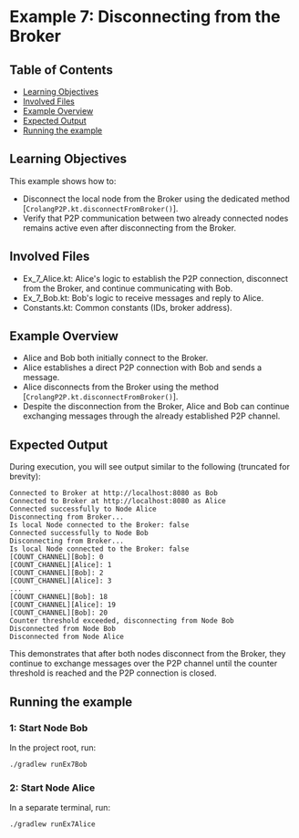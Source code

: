 # Example 7: Disconnecting from the Broker
## Table of Contents

- [Learning Objectives](#learning-objectives)
- [Involved Files](#involved-files)
- [Example Overview](#example-overview)
- [Expected Output](#expected-output)
- [Running the example](#running-the-example)

## Learning Objectives

This example shows how to:
- Disconnect the local node from the Broker using the dedicated method [`CrolangP2P.kt.disconnectFromBroker()`].
- Verify that P2P communication between two already connected nodes remains active even after disconnecting from the Broker.

## Involved Files

- Ex_7_Alice.kt: Alice's logic to establish the P2P connection, disconnect from the Broker, and continue communicating with Bob.
- Ex_7_Bob.kt: Bob's logic to receive messages and reply to Alice.
- Constants.kt: Common constants (IDs, broker address).

## Example Overview

- Alice and Bob both initially connect to the Broker.
- Alice establishes a direct P2P connection with Bob and sends a message.
- Alice disconnects from the Broker using the method [`CrolangP2P.kt.disconnectFromBroker()`].
- Despite the disconnection from the Broker, Alice and Bob can continue exchanging messages through the already established P2P channel.

## Expected Output

During execution, you will see output similar to the following (truncated for brevity):
```
Connected to Broker at http://localhost:8080 as Bob
Connected to Broker at http://localhost:8080 as Alice
Connected successfully to Node Alice
Disconnecting from Broker...
Is local Node connected to the Broker: false
Connected successfully to Node Bob
Disconnecting from Broker...
Is local Node connected to the Broker: false
[COUNT_CHANNEL][Bob]: 0
[COUNT_CHANNEL][Alice]: 1
[COUNT_CHANNEL][Bob]: 2
[COUNT_CHANNEL][Alice]: 3
...
[COUNT_CHANNEL][Bob]: 18
[COUNT_CHANNEL][Alice]: 19
[COUNT_CHANNEL][Bob]: 20
Counter threshold exceeded, disconnecting from Node Bob
Disconnected from Node Bob
Disconnected from Node Alice
```

This demonstrates that after both nodes disconnect from the Broker, they continue to exchange messages over the P2P channel until the counter threshold is reached and the P2P connection is closed.

## Running the example
### 1: Start Node Bob

In the project root, run:

```sh
./gradlew runEx7Bob
```

### 2: Start Node Alice

In a separate terminal, run:

```sh
./gradlew runEx7Alice
```
